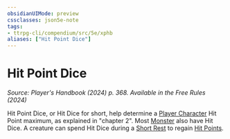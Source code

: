 ```yaml
---
obsidianUIMode: preview
cssclasses: json5e-note
tags:
- ttrpg-cli/compendium/src/5e/xphb
aliases: ["Hit Point Dice"]
---
```

# Hit Point Dice
*Source: Player's Handbook (2024) p. 368. Available in the Free Rules (2024)* 

Hit Point Dice, or Hit Dice for short, help determine a [Player Character](player-character-xphb.md) Hit Point maximum, as explained in "chapter 2". Most [Monster](monster-xphb.md) also have Hit Dice. A creature can spend Hit Dice during a [Short Rest](short-rest-xphb.md) to regain [Hit Points](hit-points-xphb.md).